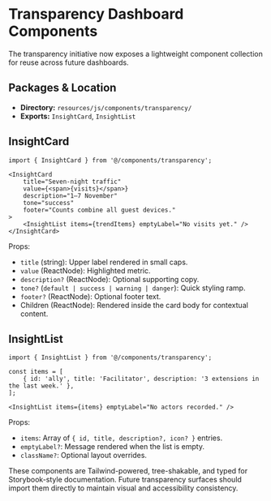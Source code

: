 # Transparency Dashboard Components

The transparency initiative now exposes a lightweight component collection for reuse across future dashboards.

## Packages & Location
- **Directory:** `resources/js/components/transparency/`
- **Exports:** `InsightCard`, `InsightList`

## InsightCard
```tsx
import { InsightCard } from '@/components/transparency';

<InsightCard
    title="Seven-night traffic"
    value={<span>{visits}</span>}
    description="1–7 November"
    tone="success"
    footer="Counts combine all guest devices."
>
    <InsightList items={trendItems} emptyLabel="No visits yet." />
</InsightCard>
```

Props:
- `title` (string): Upper label rendered in small caps.
- `value` (ReactNode): Highlighted metric.
- `description?` (ReactNode): Optional supporting copy.
- `tone?` (`default | success | warning | danger`): Quick styling ramp.
- `footer?` (ReactNode): Optional footer text.
- Children (ReactNode): Rendered inside the card body for contextual content.

## InsightList
```tsx
import { InsightList } from '@/components/transparency';

const items = [
    { id: 'ally', title: 'Facilitator', description: '3 extensions in the last week.' },
];

<InsightList items={items} emptyLabel="No actors recorded." />
```

Props:
- `items`: Array of `{ id, title, description?, icon? }` entries.
- `emptyLabel?`: Message rendered when the list is empty.
- `className?`: Optional layout overrides.

These components are Tailwind-powered, tree-shakable, and typed for Storybook-style documentation. Future transparency surfaces should import them directly to maintain visual and accessibility consistency.

